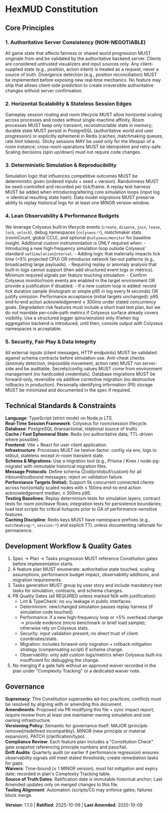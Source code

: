 <!--
Sync Impact Report
Version change: 1.0.0 → 1.1.0
Modified principles:
  - Principle 4 renamed/relaxed: "Observability, Performance Budgets & Load Protection" → "Lean Observability & Performance Budgets"
Added sections: None
Removed sections: None
Templates requiring updates:
	- .specify/templates/plan-template.md ✅ minor language still compatible (gate wording implicit)
	- .specify/templates/tasks-template.md ✅ no change required (foundational logging still valid)
	- .specify/templates/spec-template.md ✅ still aligned (sections remain applicable)
	- .specify/templates/checklist-template.md ✅ no change needed
	- .specify/templates/agent-file-template.md ⚠ regenerate after next plan to reflect new principle title
Follow-up TODOs: None
Rationale for MINOR bump: Material change in a principle (relaxation & rename) without adding/removing total principle count; gating semantics simplified but backwards-compatible for existing instrumentation.
-->

# HexMUD Constitution

## Core Principles

### 1. Authoritative Server Consistency (NON-NEGOTIABLE)
All game state that affects fairness or shared world progression MUST originate from and be validated by the authoritative backend server. Clients are considered untrusted visualizers and input sources only. Any client-supplied state (e.g., position, action intent) is treated as a request, never a source of truth. Divergence detection (e.g., position reconciliation) MUST be implemented before exposing new real‑time mechanics. No feature may ship that allows client-side prediction to create irreversible authoritative changes without server confirmation.

### 2. Horizontal Scalability & Stateless Session Edges
Gameplay session routing and room lifecycle MUST allow horizontal scaling across processes and nodes without single-machine affinity. Room processes MUST keep only transient, reconstructable state in memory; durable state MUST persist in PostgreSQL (authoritative world and user progression) or explicitly ephemeral in Redis (caches, matchmaking queues, rate limit tokens). Sticky sessions MAY be used only for the lifespan of a room instance; cross-room operations MUST be idempotent and retry-safe. Scaling decisions (spin up/down) must not require code changes.

### 3. Deterministic Simulation & Reproducibility
Simulation logic that influences competitive outcomes MUST be deterministic given (ordered inputs + seed + version). Randomness MUST be seed-controlled and recorded per tick/frame. A replay test harness MUST be added when introducing/altering core simulation loops (input log → identical resulting state hash). Data model migrations MUST preserve ability to replay historical logs for at least one MINOR version window.

### 4. Lean Observability & Performance Budgets
We leverage Colyseus built‑in lifecycle events (`create`, `dispose`, `join`, `leave`, `lock`, `unlock`), debug namespaces (`colyseus:*`), matchmaker stats (roomCount, global CCU), and optional `@colyseus/monitor` for baseline insight. Additional custom instrumentation is ONLY required when:
	- Introducing a new high‑frequency simulation loop outside Colyseus' standard `setSimulationInterval`.
	- Adding logic that materially impacts tick time (>5% projected CPU) OR introduces network fan‑out patterns (e.g., broadcasting large payloads).
	- Requiring replay or anomaly analysis that built‑in logs cannot support (then add structured event logs or metrics).
Minimum required signals per feature touching simulation:
	- Confirm Colyseus monitor/room events are enabled in the target environment OR provide a justification if disabled.
	- If a new custom loop is added: record tick duration sample (histogram or simple p95 in log every N seconds) OR justify omission.
Performance acceptance (initial targets unchanged): p95 end‑to‑end action acknowledgement ≤ 300ms under stated concurrency goals. Degradation risk features must include a short load test plan, but we do not mandate per‑code‑path metrics if Colyseus surface already covers visibility. Use a structured logger (pino/winston) only if/when log aggregation backend is introduced; until then, console output with Colyseus namespaces is acceptable.

### 5. Security, Fair Play & Data Integrity
All external inputs (client messages, HTTP endpoints) MUST be validated against schema contracts before simulation use. Anti-cheat checks (anomaly detection, impossible movement, action rate) MUST run server-side and be auditable. Secrets/config values MUST come from environment management (no hardcoded credentials). Database migrations MUST be forward-only, reversible via additive corrective migration (no destructive rollbacks in production). Personally identifying information (PII) storage MUST be minimized and documented in the spec if required.

## Technical Standards & Constraints

**Language**: TypeScript (strict mode) on Node.js LTS.  
**Real-Time Session Framework**: Colyseus for room/session lifecycle.  
**Database**: PostgreSQL (transactional, relational source of truth).  
**Cache / Fast Ephemeral State**: Redis (no authoritative data; TTL-driven where possible).  
**Frontend**: Vite + React for user client application.  
**Infrastructure**: Processes MUST be twelve-factor: config via env, logs to stdout, stateless except in-room transient state.  
**Schema & Migrations**: Use a migration tool (e.g., Prisma / Knex / node-pg-migrate) with immutable historical migration files.  
**Message Protocols**: Define schema (Zod/protobuf/custom) for all inbound/outbound messages; reject on validation failure.  
**Performance Targets (Initial)**: Support 5k concurrent connected clients across horizontally scaled nodes with ≤ 150ms end-to-end action acknowledgement median, ≤ 300ms p95.  
**Testing Baselines**: Replay determinism tests for simulation layers; contract tests for room join/leave flows; integration tests for persistence boundaries; load test scripts for critical hotspots prior to GA of performance-sensitive features.  
**Caching Discipline**: Redis keys MUST have namespace prefixes (e.g., `matchmaking:*`, `session:*`) and explicit TTL unless documenting rationale for permanence.

## Development Workflow & Quality Gates

1. Spec → Plan → Tasks progression MUST reference Constitution gates before implementation starts.  
2. A feature plan MUST enumerate: authoritative state touched, scaling assumptions, performance budget impact, observability additions, and migration requirements.  
3. Tasks generation MUST group by user story and include mandatory test tasks for simulation, contracts, and schema changes.  
4. PR Quality Gates (all REQUIRED unless marked N/A with justification):  
	 - Lint & TypeCheck: no `any` leakage in public interfaces.  
	 - Determinism: new/changed simulation passes replay harness (if simulation code touched).  
	 - Performance: if a new high‑frequency loop or >5% overhead change → provide evidence (micro benchmark or brief load sample); otherwise rely on Colyseus stats.  
	 - Security: input validation present; no direct trust of client coordinates/state.  
	 - Migration: includes forward-only migration + rollback mitigation strategy (compensating script) if schema change.  
	 - Observability: only add custom logs/metrics when Colyseus built‑ins insufficient for debugging the change.  
5. No merging if a gate fails without an approved waiver recorded in the plan under "Complexity Tracking" or a dedicated waiver note.

## Governance

**Supremacy**: This Constitution supersedes ad-hoc practices; conflicts must be resolved by aligning with or amending this document.  
**Amendments**: Proposed via PR modifying this file + sync impact report; require review from at least one maintainer owning simulation and one owning infrastructure.  
**Versioning Policy**: Semantic for governance itself: MAJOR (principle removed/redefined incompatibly), MINOR (new principle or material expansion), PATCH (clarification/typo).  
**Compliance Review**: Each feature plan includes a "Constitution Check" gate snapshot referencing principle numbers and pass/fail.  
**Drift Audits**: Quarterly audit (or earlier if performance regression) ensures observability signals still meet stated thresholds; create remediation tasks for gaps.  
**Waivers**: Time-bound (≤ 1 MINOR version), must list mitigation and expiry date; recorded in plan's Complexity Tracking table.  
**Source of Truth Dates**: Ratification date is immutable historical anchor; Last Amended updates only on merged changes to this file.  
**Tooling Alignment**: Automation (scripts/CI) may enforce gates; failures block merge.

**Version**: 1.1.0 | **Ratified**: 2025-10-09 | **Last Amended**: 2025-10-09
